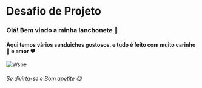 # Desafio de Projeto 
###										Olá! Bem vindo a minha lanchonete :wave:

#### Aqui temos vários sanduiches gostosos, e tudo é feito com muito carinho 🙂 e amor ❤️ 

![Wsbe](https://user-images.githubusercontent.com/86479126/197899866-dc3f9d15-8c70-4046-9e09-599db762470e.gif)

###### Se divirta-se e Bom apetite :yum:
